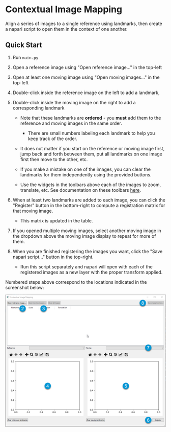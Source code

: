 # Contextual Image Mapping
 Align a series of images to a single reference using landmarks, then create a
 napari script to open them in the context of one another. 

## Quick Start
1. Run `main.py`
2. Open a reference image using "Open reference image..." in the top-left
3. Open at least one moving image using "Open moving images..." in the top-left
4. Double-click inside the reference image on the left to add a landmark,
5. Double-click inside the moving image on the right to add a corresponding landmark
   * Note that these landmarks are **ordered** - you **must** add them to the reference
     and moving images in the same order.
     * There are small numbers labeling each landmark to help you keep track of the order.
     
   * It does not matter if you start on the reference or moving image first, jump
     back and forth between them, put all landmarks on one image first then move to the
     other, etc.
     
   * If you make a mistake on one of the images, you can clear the landmarks for them
     independently using the provided buttons.
     
   * Use the widgets in the toolbars above each of the images to zoom, translate, etc.
     See documentation on these toolbars [here](https://matplotlib.org/3.2.2/users/navigation_toolbar.html).
     
6. When at least two landmarks are added to each image, you can click the "Register" button
in the bottom-right to compute a registration matrix for that moving image.
   
   * This matrix is updated in the table.
 
7. If you opened multiple moving images, select another moving image in the dropdown above
   the moving image display to repeat for more of them.
   
8. When you are finished registering the images you want, click the "Save napari script..."
button in the top-right.
   
   * Run this script separately and napari will open with each of the registered images as
     a new layer with the proper transform applied.
     
Numbered steps above correspond to the locations indicated in the screenshot below:

![The CIM main window.](docs/screenshots/main_window.png)
